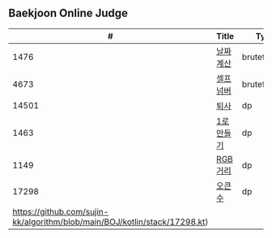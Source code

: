 ## Baekjoon Online Judge



|#    |Title                                            |Type         |Solution                                                                                  |
|-----|-------------------------------------------------|-------------|------------------------------------------------------------------------------------------|
|1476 |[날짜계산](https://www.acmicpc.net/problem/1476) |bruteforcing |[Kotlin](https://github.com/sujin-kk/algorithm/blob/main/BOJ/kotlin/bruteforcing/1476.kt) |
|4673 |[셀프넘버](https://www.acmicpc.net/problem/4673)|bruteforcing |[Kotlin](https://github.com/sujin-kk/algorithm/blob/main/BOJ/kotlin/bruteforcing/4673.kt)   |
|14501 |[퇴사](https://www.acmicpc.net/problem/14501) |dp |[Kotlin](https://github.com/sujin-kk/algorithm/blob/main/BOJ/kotlin/dp/14501.kt) |
|1463 |[1로 만들기](https://www.acmicpc.net/problem/1463) |dp |[Kotlin](https://github.com/sujin-kk/algorithm/blob/main/BOJ/kotlin/dp/1463.kt) |
|1149 |[RGB거리](https://www.acmicpc.net/problem/1149) |dp |[Kotlin](https://github.com/sujin-kk/algorithm/blob/main/BOJ/kotlin/dp/1149.kt) |
|17298 |[오큰수](https://www.acmicpc.net/problem/17298) |dp |[Kotlin](
https://github.com/sujin-kk/algorithm/blob/main/BOJ/kotlin/stack/17298.kt) |


